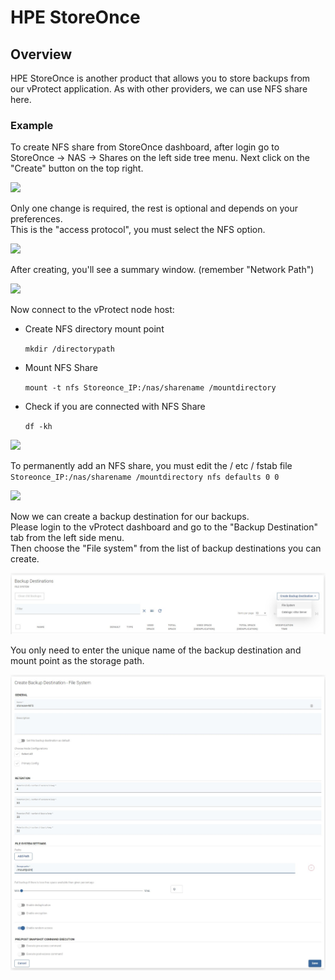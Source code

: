 # HPE StoreOnce

## Overview

HPE StoreOnce is another product that allows you to store backups from our vProtect application. As with other providers, we can use NFS share here.

### Example

To create NFS share from StoreOnce dashboard, after login go to StoreOnce -&gt; NAS -&gt; Shares on the left side tree menu. Next click on the "Create" button on the top right.

![](../../../.gitbook/assets/deduplication-appliances-storeonce-nfs-share.jpg)

Only one change is required, the rest is optional and depends on your preferences.  
This is the "access protocol", you must select the NFS option.

![](../../../.gitbook/assets/deduplication-appliances-storeonce-nfs-share-2.jpg)

After creating, you'll see a summary window. \(remember "Network Path"\)

![](../../../.gitbook/assets/deduplication-appliances-storeonce-nfs-share-3.jpg)

Now connect to the vProtect node host:

* Create NFS directory mount point

  `mkdir /directorypath`

* Mount NFS Share

  `mount -t nfs Storeonce_IP:/nas/sharename /mountdirectory`

* Check if you are connected with NFS Share

  `df -kh`

![](../../../.gitbook/assets/deduplication-appliances-storeonce-vprotect-nfs.jpg)

To permanently add an NFS share, you must edit the / etc / fstab file  
`Storeonce_IP:/nas/sharename /mountdirectory nfs defaults 0 0`

![](../../../.gitbook/assets/deduplication-appliances-storeonce-vprotect-nfs-2.jpg)

Now we can create a backup destination for our backups.  
Please login to the vProtect dashboard and go to the "Backup Destination" tab from the left side menu.  
Then choose the "File system" from the list of backup destinations you can create.

![](../../../.gitbook/assets/backup-destinations-file-system%20%281%29%20%281%29%20%281%29%20%281%29.jpg)

You only need to enter the unique name of the backup destination and mount point as the storage path.

![](../../../.gitbook/assets/backup-destinations-file-system-nfs-mount%20%282%29%20%282%29%20%282%29.jpg)

